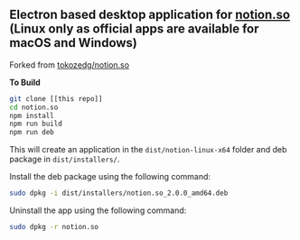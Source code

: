 ## Electron based desktop application for [notion.so](https://www.notion.so) (Linux only as official apps are available for macOS and Windows)

Forked from [tokozedg/notion.so](https://github.com/tokozedg/notion.so)

**To Build**

```bash
git clone [[this repo]]
cd notion.so
npm install
npm run build
npm run deb
```

This will create an application in the `dist/notion-linux-x64` folder and deb
package in `dist/installers/`.

Install the deb package using the following command:

```bash
sudo dpkg -i dist/installers/notion.so_2.0.0_amd64.deb
```

Uninstall the app using the following command:

```bash
sudo dpkg -r notion.so
```
